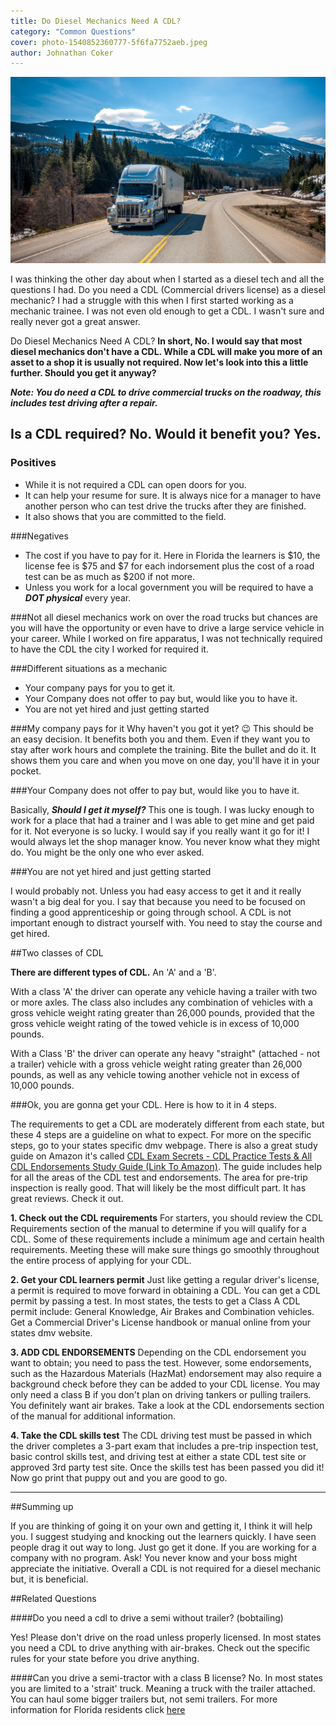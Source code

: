 ```yaml
---
title: Do Diesel Mechanics Need A CDL?
category: "Common Questions"
cover: photo-1540852360777-5f6fa7752aeb.jpeg
author: Johnathan Coker
---
```


![unsplash.com](./photo-1540852360777-5f6fa7752aeb.jpeg)

I was thinking the other day about when I started as a diesel tech and all the questions I had. Do you need a CDL (Commercial drivers license) as a diesel mechanic? I had a struggle with this when I first started working as a mechanic trainee. I was not even old enough to get a CDL. I wasn't sure and really never got a great answer. 


 Do Diesel Mechanics Need A CDL? **In short, No. I would say that most diesel mechanics don't have a CDL. While a CDL will make you more of an asset to a shop it is usually not required. Now let's look into this a little further. Should you get it anyway?** 

 ***Note: You do need a CDL to drive commercial trucks on the roadway, this includes test driving after a repair.*** 


## Is a CDL required? No. Would it benefit you? Yes.

### Positives 

* While it is not required a CDL can open doors for you.
* It can help your resume for sure. It is always nice for a manager to have another person who can test drive the trucks after they are finished. 
* It also shows that you are committed to the field. 

###Negatives

* The cost if you have to pay for it. Here in Florida the learners is $10, the license fee is $75 and $7 for each indorsement plus the cost of a road test can be as much as $200 if not more. 
* Unless you work for a local government you will be required to have a ***DOT physical*** every year.


###Not all diesel mechanics work on over the road trucks 
but chances are you will have the opportunity or even have to drive a large service vehicle in your career. While I worked on fire apparatus, I was not technically required to have the CDL the city I worked for required it. 

###Different situations as a mechanic

* Your company pays for you to get it.
* Your Company does not offer to pay but, would like you to have it.
* You are not yet hired and just getting started

###My company pays for it
Why haven't you got it yet? 😉 This should be an easy decision. It benefits both you and them. Even if they want you to stay after work hours and complete the training. Bite the bullet and do it. It shows them you care and when you move on one day, you'll have it in your pocket. 

###Your Company does not offer to pay but, would like you to have it.

Basically, ***Should I get it myself?*** This one is tough. I was lucky enough to work for a place that had a trainer and I was able to get mine and get paid for it. Not everyone is so lucky. I would say if you really want it go for it! I would always let the shop manager know. You never know what they might do. You might be the only one who ever asked. 

###You are not yet hired and just getting started

I would probably not. Unless you had easy access to get it and it really wasn't a big deal for you. I say that because you need to be focused on finding a good apprenticeship or going through school. A CDL is not important enough to distract yourself with. You need to stay the course and get hired. 

##Two classes of CDL

**There are different types of CDL.** An 'A' and a 'B'. 

With a class 'A' the driver can operate any vehicle having a trailer with two or more axles. The class also includes any combination of vehicles with a gross vehicle weight rating greater than 26,000 pounds, provided that the gross vehicle weight rating of the towed vehicle is in excess of 10,000 pounds.

With a Class 'B' the driver can operate any heavy "straight" (attached - not a trailer) vehicle with a gross vehicle weight rating greater than 26,000 pounds, as well as any vehicle towing another vehicle not in excess of 10,000 pounds. 

###Ok, you are gonna get your CDL. Here is how to it in 4 steps.

The requirements to get a CDL are moderately different from each state, but these 4 steps are a guideline on what to expect. For more on the specific steps, go to your states specific dmv webpage. There is also a great study guide on Amazon it's called [CDL Exam Secrets - CDL Practice Tests & All CDL Endorsements Study Guide (Link To Amazon)](https://amzn.to/2PIwiks). The guide includes help for all the areas of the CDL test and endorsements. The area for pre-trip inspection is really good. That will likely be the most difficult part. It has great reviews. Check it out.

**1. Check out the CDL requirements**
For starters, you should review the CDL Requirements section of the manual to determine if you will qualify for a CDL. Some of these requirements include a minimum age and certain health requirements.  Meeting these will make sure things go smoothly throughout the entire process of applying for your CDL.

**2. Get your CDL learners permit**
Just like getting a regular driver's license, a permit is required to move forward in obtaining a CDL. You can get a CDL permit by passing a test. In most states, the tests to get a Class A CDL permit include: General Knowledge, Air Brakes and Combination vehicles. Get a Commercial Driver's License handbook or manual online from your states dmv website.

**3. ADD CDL ENDORSEMENTS**
Depending on the CDL endorsement you want to obtain; you need to pass the test.  However, some endorsements, such as the Hazardous Materials (HazMat) endorsement may also require a background check before they can be added to your CDL license. You may only need a class B if you don't plan on driving tankers or pulling trailers. You definitely want air brakes. Take a look at the CDL endorsements section of the manual for additional information.

**4. Take the CDL skills test**
The CDL driving test must be passed in which the driver completes a 3-part exam that includes a pre-trip inspection test, basic control skills test, and driving test at either a state CDL test site or approved 3rd party test site. Once the skills test has been passed you did it! Now go print that puppy out and you are good to go.  


****

##Summing up

If you are thinking of going it on your own and getting it, I think it will help you. I suggest studying and knocking out the learners quickly. I have seen people drag it out way to long. Just go get it done. If you are working for a company with no program. Ask! You never know and your boss might appreciate the initiative. Overall a CDL is not required for a diesel mechanic but, it is beneficial. 

##Related Questions

####Do you need a cdl to drive a semi without trailer? (bobtailing)

Yes! Please don't drive on the road unless properly licensed. In most states you need a CDL to drive anything with air-brakes. Check out the specific rules for your state before you drive anything. 

####Can you drive a semi-tractor with a class B license?
No. In most states you are limited to a 'strait' truck. Meaning a truck with the trailer attached. You can haul some bigger trailers but, not semi trailers. For more information for Florida residents click [here](https://www.flhsmv.gov/driver-licenses-id-cards/commercial-motor-vehicle-drivers/commercial-driver-license/)

